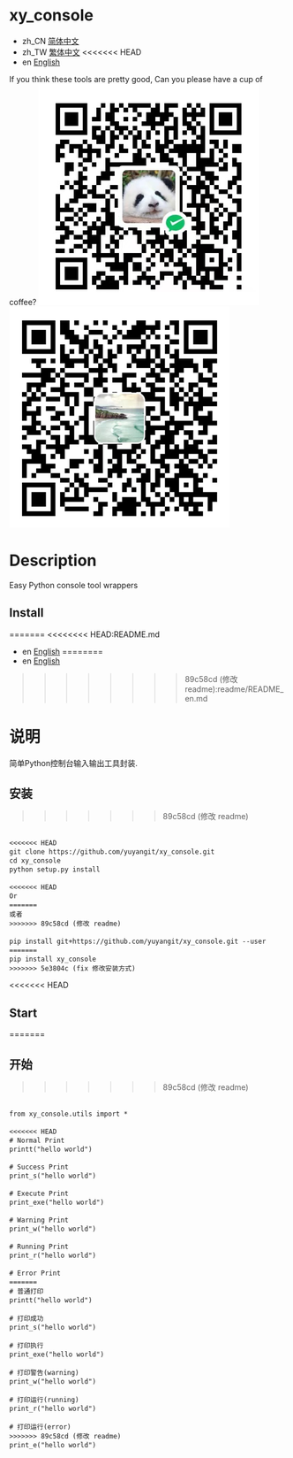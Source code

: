 # xy_console

- zh_CN [简体中文](readme/README_zh_CN.md)
- zh_TW [繁体中文](readme/README_zh_TW.md)
<<<<<<< HEAD
- en [English](readme/README_en.md)

If you think these tools are pretty good, Can you please have a cup of coffee?
![WeChat](readme/WeChat.png)
![Alipay](readme/Alipay.png)

# Description
Easy Python console tool wrappers

## Install

=======
<<<<<<<< HEAD:README.md
- en [English](readme/README_en.md)
========
- en [English](README_en.md)
>>>>>>>> 89c58cd (修改 readme):readme/README_en.md

# 说明
简单Python控制台输入输出工具封装.

## 安装
>>>>>>> 89c58cd (修改 readme)
```

<<<<<<< HEAD
git clone https://github.com/yuyangit/xy_console.git
cd xy_console
python setup.py install

<<<<<<< HEAD
Or
=======
或者
>>>>>>> 89c58cd (修改 readme)

pip install git+https://github.com/yuyangit/xy_console.git --user
=======
pip install xy_console
>>>>>>> 5e3804c (fix 修改安装方式)

```


<<<<<<< HEAD
## Start
=======
## 开始


>>>>>>> 89c58cd (修改 readme)
```

from xy_console.utils import *

<<<<<<< HEAD
# Normal Print
printt("hello world")

# Success Print
print_s("hello world")

# Execute Print
print_exe("hello world")

# Warning Print
print_w("hello world")

# Running Print
print_r("hello world")

# Error Print
=======
# 普通打印
printt("hello world")

# 打印成功
print_s("hello world")

# 打印执行
print_exe("hello world")

# 打印警告(warning)
print_w("hello world")

# 打印运行(running)
print_r("hello world")

# 打印运行(error)
>>>>>>> 89c58cd (修改 readme)
print_e("hello world")


```
